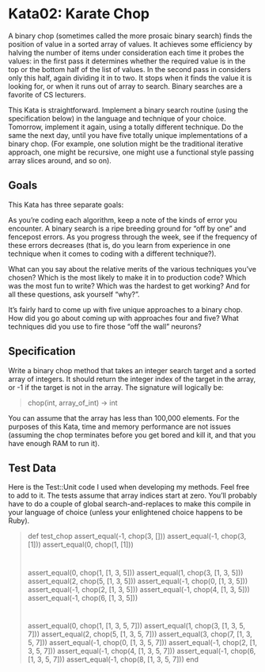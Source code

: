 Kata02: Karate Chop
===================

A binary chop (sometimes called the more prosaic binary search) finds the position of value in a sorted array of values. It achieves some efficiency by halving the number of items under consideration each time it probes the values: in the first pass it determines whether the required value is in the top or the bottom half of the list of values. In the second pass in considers only this half, again dividing it in to two. It stops when it finds the value it is looking for, or when it runs out of array to search. Binary searches are a favorite of CS lecturers.

This Kata is straightforward. Implement a binary search routine (using the specification below) in the language and technique of your choice. Tomorrow, implement it again, using a totally different technique. Do the same the next day, until you have five totally unique implementations of a binary chop. (For example, one solution might be the traditional iterative approach, one might be recursive, one might use a functional style passing array slices around, and so on).

Goals
-----

This Kata has three separate goals:

As you’re coding each algorithm, keep a note of the kinds of error you encounter. A binary search is a ripe breeding ground for “off by one” and fencepost errors. As you progress through the week, see if the frequency of these errors decreases (that is, do you learn from experience in one technique when it comes to coding with a different technique?).

What can you say about the relative merits of the various techniques you’ve chosen? Which is the most likely to make it in to production code? Which was the most fun to write? Which was the hardest to get working? And for all these questions, ask yourself “why?”.

It’s fairly hard to come up with five unique approaches to a binary chop. How did you go about coming up with approaches four and five? What techniques did you use to fire those “off the wall” neurons?

Specification
-------------

Write a binary chop method that takes an integer search target and a sorted array of integers. It should return the integer index of the target in the array, or -1 if the target is not in the array. The signature will logically be:

> chop(int, array_of_int)  -> int

You can assume that the array has less than 100,000 elements. For the purposes of this Kata, time and memory performance are not issues (assuming the chop terminates before you get bored and kill it, and that you have enough RAM to run it).

Test Data
---------

Here is the Test::Unit code I used when developing my methods. Feel free to add to it. The tests assume that array indices start at zero. You’ll probably have to do a couple of global search-and-replaces to make this compile in your language of choice (unless your enlightened choice happens to be Ruby).

> def test_chop
>   assert_equal(-1, chop(3, []))
>   assert_equal(-1, chop(3, [1]))
>   assert_equal(0,  chop(1, [1]))
>   #
>   assert_equal(0,  chop(1, [1, 3, 5]))
>   assert_equal(1,  chop(3, [1, 3, 5]))
>   assert_equal(2,  chop(5, [1, 3, 5]))
>   assert_equal(-1, chop(0, [1, 3, 5]))
>   assert_equal(-1, chop(2, [1, 3, 5]))
>   assert_equal(-1, chop(4, [1, 3, 5]))
>   assert_equal(-1, chop(6, [1, 3, 5]))
>   #
>   assert_equal(0,  chop(1, [1, 3, 5, 7]))
>   assert_equal(1,  chop(3, [1, 3, 5, 7]))
>   assert_equal(2,  chop(5, [1, 3, 5, 7]))
>   assert_equal(3,  chop(7, [1, 3, 5, 7]))
>   assert_equal(-1, chop(0, [1, 3, 5, 7]))
>   assert_equal(-1, chop(2, [1, 3, 5, 7]))
>   assert_equal(-1, chop(4, [1, 3, 5, 7]))
>   assert_equal(-1, chop(6, [1, 3, 5, 7]))
>   assert_equal(-1, chop(8, [1, 3, 5, 7]))
> end
